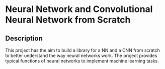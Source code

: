 # Neural Network and Convolutional Neural Network from Scratch

## Description
This project has the aim to build a library for a NN and a CNN from scratch to better understand the way neural networks work. The project provides typical functions of neural networks to implement machine learning tasks. 

